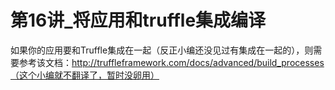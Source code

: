# 第16讲_将应用和truffle集成编译  
如果你的应用要和Truffle集成在一起（反正小编还没见过有集成在一起的），则需要参考该文档：http://truffleframework.com/docs/advanced/build_processes（这个小编就不翻译了，暂时没卵用）